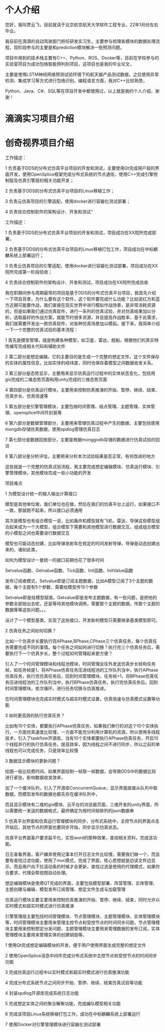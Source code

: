 # 个人介绍

您好，我叫贾云飞，目前就读于北京航空航天大学软件工程专业，22年1月份左右毕业。

我目前在滴滴的自动驾驶部门担任研发实习生，主要参与梳理各模块的数据处理流程，现阶段参与的主要是和prediction模块解决一些预测问题，

项目中用到的技术栈主要有C++、Python、ROS、Docker等，目前在学校参与的实验室项目为成功包络智能预判别项目，这项目也是我的毕业论文，

主要是使用LSTM神经网络预测试验环境下的航天器产品测试数据，之后使用异常检测、集成学习等方式进行包络识别。编程语言方面，我对C++比较熟悉，

Python、Java、C#、SQL等在项目开发中都使用过，以上就是我的个人介绍，谢谢！







# 滴滴实习项目介绍



# 创奇视界项目介绍



工作描述：

1 负责基于DDS的分布式仿真平台项目的开发和测试，主要使用Qt完成用户层的界面开发，使用OpenSplice框架完成分布式系统的节点通信，使用C++完成引擎控制层及仿真引擎层的相关功能开发；

2 负责基于DDS的分布式仿真平台项目的Linux移植工作；

3 负责云仿真项目的引擎适配，使用docker进行容器化测试部署；

4 负责综合控制软件的架构设计、开发和测试‘’



工作描述：



1 负责基于DDS的分布式仿真平台项目的开发和测试，项目成功在XX院所完成部署。



2 负责基于DDS的分布式仿真平台项目的Linux移植打包工作，项目成功在中标麒麟系统上部署运行；



3 负责云仿真项目的引擎适配，使用docker进行容器化测试部署，项目成功在XX院所完成第一阶段验收；



4 负责综合控制软件的架构设计、开发和测试，项目成功在XX院所完成验收







我在职期间参与周期最常的项目是基于DDS的分布式仿真平台项目，我首先介绍一下项目背景，为什么要有这个软件，这个软件要完成什么功能？比如说红方和蓝方近期可能要作战，我们直接在现实世界中进行模拟作战场景，是非常消耗资源的，但是如果我们通过仿真软件，进行一系列的仿真试验，并对仿真结果加以分析，选取最好的作战方案，就能节约很多资源，并且提高作战胜率，基于此需求，我们就需要开发出一款仿真软件，对各种仿真场景加以模拟。接下来，我简单介绍一下一个完整的仿真试验的基本流程：

1 首先是模型管理，就是构建各种模型，如卫星、雷达、舰船，根据他们的真实特性编写完成相关代码和辅助文件

2 第二部分是想定编辑，它的主要目的是生成一个完整的想定文件，这个文件保存的实体的属性信息，比如实体的经纬度，同时也保存着模型之间数据收发关系。

3 第三部分是态势显示，主要用来显示仿真运行过程中的实体状态变化，包括用gis完成的二维态势页面和用unity完成的三维态势页面

4 第四部分是仿真运行模块，主要用来控制仿真推演的开始、暂停、继续、结束、仿真步长、仿真倍速等

5 第五部分是引擎管理模块，主要包络时间管理、结点管理、主题管理、实体管理、opensplice中间件封装等

6 第六部分是数据管理部分，主要用来管理仿真过程中产生的数据，主要包括使用mongdb存储仿真数据，使用spdlog管理仿真日志

7 第七部分是数据回放部分，主要是根据monggodb存储的数据进行仿真试验的回访

8 第八部分是分析评估，主要用来分析本次试验结果是否正常，有何改进的地方

这些就是一个完整的仿真试验流程，我主要完成想定编辑模块、仿真运行模块、引擎管理模块，其他模块完成一些小功能的开发





项目难点

1 为模型设计统一的输入输出计算接口

  模型是其他单位做，我们单位也在做，然后在我们的仿真平台上运行，如果接口不一致，那就跑不起来，所以接口必须通用

  其次是模型也有组合模型一说，比如轰炸机模型就有飞机、雷达、导弹这些模型组合起来成为一个大模型，组合模型下需要和其他模型进行数据交互，组成组合模型的小模型之间也需要进行数据交互

模型也可能动态创建，比如导弹发射车在规定的时间发射导弹，导弹是动态创建出来的，诸如此类，

如何为模型设计一套统一的接口前期也花了很多时间

Setvalue函数、Getvalue函数、Tick函数、Init函数、InitValue函数

发布订阅者模式，Setvalue即是订阅主题数据，比如A模型订阅了3个主题的数据，每个主题有5个参数，需要给模型传15个参数

Setvalue即是给模型赋值，Getvalue即是发布主题数据，有一些问题，是把他的参数全部抛出去呢，还是等待其他模块调用，需要那个主题的数据，传那个主题的数据等等这些问题。。。

设计了一个模型基类，实现了这些接口，开发新的模型只需要继承基类模型即可。



2 仿真任务之间如何切换？

比如一个仿真步长要执行完APhase,BPhase,CPhase三个仿真任务，每个仿真任务需要完成不同的事情。每个任务之间如何进行切换？执行完三个仿真任务后，需要执行下一个仿真步长，整个过程如何管理起来更方便？



引入了一个时间管理模块和线程池模块，时间管理会往外发送仿真步长帧和任务帧，如任务帧是1，将APhase仿真任务压进线程池的工作队列当中，执行APhase仿真任务，执行完仿真任务后，回到时间管理模块，任务帧+1，将BPhase仿真任务压进线程池的工作队列当中，执行BPhase仿真任务，执行完仿真任务后，回到时间管理模块，依次循环，进行任务切换与仿真推进。



在时间管理模块也完成实时模式与超实时模式设置，仿真倍速与仿真模式设置等功能



3 如何更高效的执行仿真任务？

比如有10个实体，都要执行APhase仿真任务，如果我们串行的对这个10个实体执行，一方面仿真速度比较慢，一方面不能充分利用计算机的资源，所以使用多线程技术，引入了taskflow开源库，当有10个实体都要执行APhase仿真任务，开启10个线程并行的执行仿真任务，提高效率，因为线程之间不进行同步，所以之前的单线程也可以完成任务，只是效率比较慢



3 数据显示模块的更新问题？

 绘图一般比较费时间，如果界面绘制一帧取一帧数据，会导致DDS中的数据比较进行紧张，影响数据收发效率，

加了一个缓冲队列，引入了开源库ConcurrentQueue，显示界面直接从队列中取数据，而模型发布的数据也都先存在缓冲队列中，

而且显示模块有二维的gis模块、云平台的浏览器页面，三维开发的unity界面，所以需要统一发送的数据格式，最终确定为按时间帧排列的json数据串



5 仿真平台界面和仿真运行管理模块的同步，分布式系统中，主控节点的界面点击开始后，其他节点的界面也要同步开始，同步显示仿真状态。

仿真平台界面客户要求扁平化，实现word的那种效果，查阅相关资料，完成该功能。

日志查看界面，客户嫌弃使用记事本打开日志文件比较慢，需要我们做一个，而且要有查找过滤功能，使用了mvc模式，完成了界面，核心思想就是边读文件边显示，而且用户向下拉滚动条的时候才会更新，查找过滤是使用的代理模式，如果符合要求，代理会帮视图自动处理。





想定编辑模块是使用QT完成的界面，主要包括模型部署、阵营管理、实体管理、主题创建与编辑、模型发布订阅管理、想定文件生成与加载管理

仿真运行模块主要主要用来控制仿真推演的开始、暂停、继续、结束，同时允许以实时模式和超实时模式进行仿真推演

引擎管理层主要包括时间管理模块、节点管理模块、主题管理模块、实体管理模块等，时间管理模块主要用来管理主控节点和受控节点的时间同步问题，节点管理模块主要用来控制想定分发问题，主题管理模块主要用来管理数据的发布订阅，实体管理模块主要用来管理实体的创建销毁等。



1 使用Qt完成想定编辑模块的开发，便于用户使用界面生成完整的想定文件



2 使用OpenSplice消息中间件完成分布式系统中主控节点和受控节点的时间同步功能



3 完成仿真运行过程中以实时模式和超实时模式进行仿真推演功能



4 完成分布式系统节点之间同步开始、暂停、继续、结束仿真试验等功能



4 封装spdlog开源库完成系统日志功能



5 完成想定实体之间的聚合解聚功能，完成编队模型相关功能



6 完成该项目Linux系统移植打包工作，成功在中标麒麟系统上部署运行



7 使用Docker对引擎管理模块进行容器化测试部署